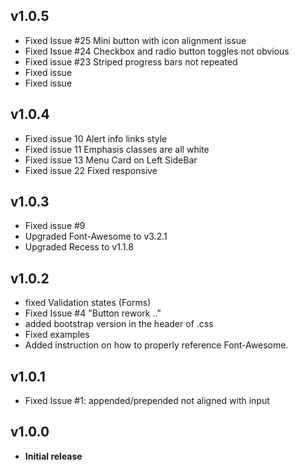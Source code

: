 ## v1.0.5
- Fixed Issue #25 Mini button with icon alignment issue
- Fixed Issue #24 Checkbox and radio button toggles not obvious
- Fixed issue #23 Striped progress bars not repeated
- Fixed issue
- Fixed issue


## v1.0.4
- Fixed issue 10 Alert info links style
- Fixed issue 11 Emphasis classes are all white
- Fixed issue 13 Menu Card on Left SideBar
- Fixed issue 22 Fixed responsive


## v1.0.3
- Fixed issue #9
- Upgraded Font-Awesome to v3.2.1
- Upgraded Recess to v1.1.8

## v1.0.2
- fixed Validation states (Forms)
- Fixed Issue #4 "Button rework .."
- added bootstrap version in the header of .css
- Fixed examples
- Added instruction on how to properly reference Font-Awesome.

## v1.0.1
- Fixed Issue #1: appended/prepended not aligned with input

## v1.0.0
- **Initial release**